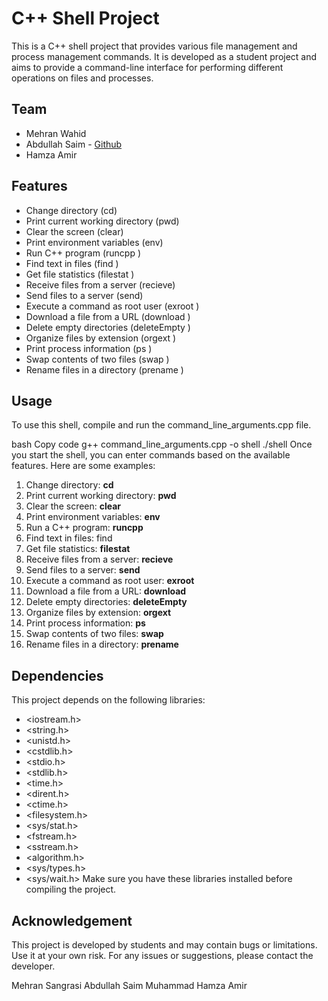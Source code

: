 
# C++ Shell Project
This is a C++ shell project that provides various file management and process management commands. It is developed as a student project and aims to provide a command-line interface for performing different operations on files and processes.

## Team
- Mehran Wahid
- Abdullah Saim - [Github](https://github.com/ASa1m)
- Hamza Amir
## Features
- Change directory (cd) 
- Print current working directory (pwd)
- Clear the screen (clear)
- Print environment variables (env)
- Run C++ program (runcpp <filename>)
- Find text in files (find <text> <directory>)
- Get file statistics (filestat <filename>)
- Receive files from a server (recieve)
- Send files to a server (send)
- Execute a command as root user (exroot <directory>)
- Download a file from a URL (download <url> <output file>)
- Delete empty directories (deleteEmpty <directory>)
- Organize files by extension (orgext <directory>)
- Print process information (ps <process id>)
- Swap contents of two files (swap <filename1> <filename2>)
- Rename files in a directory (prename <directory> <extension> <new name>)
## Usage
To use this shell, compile and run the command_line_arguments.cpp file.

bash
Copy code
g++ command_line_arguments.cpp -o shell
./shell
Once you start the shell, you can enter commands based on the available features. Here are some examples:

1. Change directory: **cd <directory>**
2. Print current working directory: **pwd**
3. Clear the screen: **clear**
4. Print environment variables: **env**
5. Run a C++ program: **runcpp <filename>**
6. Find text in files: find **<text> <directory>**
7. Get file statistics: **filestat <filename>**
8. Receive files from a server: **recieve**
9. Send files to a server: **send**
10. Execute a command as root user: **exroot <directory>**
11. Download a file from a URL: **download <url> <output file>**
12. Delete empty directories: **deleteEmpty <directory>**
13. Organize files by extension: **orgext <directory>**
14. Print process information: **ps <process id>**
15. Swap contents of two files: **swap <filename1> <filename2>**
16. Rename files in a directory: **prename <directory> <extension> <new name>**
 
## Dependencies
This project depends on the following libraries:
- <iostream.h>
- <string.h>
- <unistd.h>
- <cstdlib.h>
- <stdio.h>
- <stdlib.h>
- <time.h>
- <dirent.h>
- <ctime.h>
- <filesystem.h>
- <sys/stat.h>
- <fstream.h>
- <sstream.h>
- <algorithm.h>
- <sys/types.h>
- <sys/wait.h>
Make sure you have these libraries installed before compiling the project.

## Acknowledgement
This project is developed by students and may contain bugs or limitations. Use it at your own risk. For any issues or suggestions, please contact the developer.

Mehran Sangrasi
Abdullah Saim
Muhammad Hamza Amir
